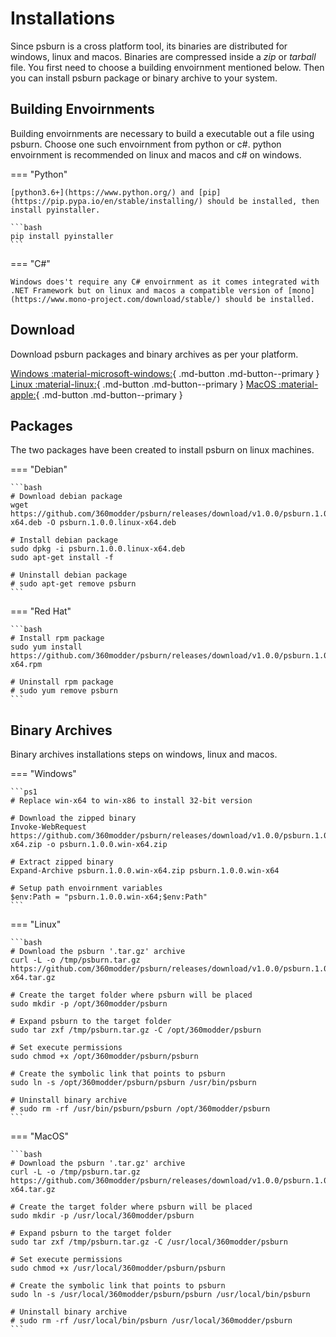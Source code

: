 # Installations

Since psburn is a cross platform tool, its binaries are distributed for windows, linux and macos. Binaries are compressed inside a *zip* or *tarball* file. You first need to choose a building envoirnment mentioned below. Then you can install psburn package or binary archive to your system.

## Building Envoirnments

Building envoirnments are necessary to build a executable out a file using psburn. Choose one such envoirnment from python or c#. python envoirnment is recommended on linux and macos and c# on windows. 

=== "Python"

	[python3.6+](https://www.python.org/) and [pip](https://pip.pypa.io/en/stable/installing/) should be installed, then install pyinstaller.

	```bash
	pip install pyinstaller
	```

=== "C#"

	Windows does't require any C# envoirnment as it comes integrated with .NET Framework but on linux and macos a compatible version of [mono](https://www.mono-project.com/download/stable/) should be installed.


## Download

Download psburn packages and binary archives as per your platform.

[Windows :material-microsoft-windows:](https://github.com/360modder/psburn/releases/download/v1.0.0/psburn.1.0.0.win-x64.exe){ .md-button .md-button--primary }
[Linux :material-linux:](https://github.com/360modder/psburn/releases/download/v1.0.0/psburn.1.0.0.linux-x64.tar.gz){ .md-button .md-button--primary }
[MacOS :material-apple:](https://github.com/360modder/psburn/releases/download/v1.0.0/psburn.1.0.0.osx-x64.tar.gz){ .md-button .md-button--primary }

## Packages

The two packages have been created to install psburn on linux machines.

=== "Debian"
	
	```bash
	# Download debian package
	wget https://github.com/360modder/psburn/releases/download/v1.0.0/psburn.1.0.0.linux-x64.deb -O psburn.1.0.0.linux-x64.deb

	# Install debian package
	sudo dpkg -i psburn.1.0.0.linux-x64.deb
	sudo apt-get install -f

	# Uninstall debian package
	# sudo apt-get remove psburn
	```

=== "Red Hat"

	```bash
	# Install rpm package
	sudo yum install https://github.com/360modder/psburn/releases/download/v1.0.0/psburn.1.0.0.linux-x64.rpm

	# Uninstall rpm package
	# sudo yum remove psburn
	```

## Binary Archives

Binary archives installations steps on windows, linux and macos.

=== "Windows"

	```ps1
	# Replace win-x64 to win-x86 to install 32-bit version

	# Download the zipped binary
	Invoke-WebRequest https://github.com/360modder/psburn/releases/download/v1.0.0/psburn.1.0.0.win-x64.zip -o psburn.1.0.0.win-x64.zip

	# Extract zipped binary
	Expand-Archive psburn.1.0.0.win-x64.zip psburn.1.0.0.win-x64

	# Setup path envoirnment variables
	$env:Path = "psburn.1.0.0.win-x64;$env:Path"
	```

=== "Linux"

	```bash
	# Download the psburn '.tar.gz' archive
	curl -L -o /tmp/psburn.tar.gz https://github.com/360modder/psburn/releases/download/v1.0.0/psburn.1.0.0.linux-x64.tar.gz

	# Create the target folder where psburn will be placed
	sudo mkdir -p /opt/360modder/psburn

	# Expand psburn to the target folder
	sudo tar zxf /tmp/psburn.tar.gz -C /opt/360modder/psburn

	# Set execute permissions
	sudo chmod +x /opt/360modder/psburn/psburn

	# Create the symbolic link that points to psburn
	sudo ln -s /opt/360modder/psburn/psburn /usr/bin/psburn

	# Uninstall binary archive
	# sudo rm -rf /usr/bin/psburn/psburn /opt/360modder/psburn
	```

=== "MacOS"

	```bash
	# Download the psburn '.tar.gz' archive
	curl -L -o /tmp/psburn.tar.gz https://github.com/360modder/psburn/releases/download/v1.0.0/psburn.1.0.0.osx-x64.tar.gz

	# Create the target folder where psburn will be placed
	sudo mkdir -p /usr/local/360modder/psburn

	# Expand psburn to the target folder
	sudo tar zxf /tmp/psburn.tar.gz -C /usr/local/360modder/psburn

	# Set execute permissions
	sudo chmod +x /usr/local/360modder/psburn/psburn

	# Create the symbolic link that points to psburn
	sudo ln -s /usr/local/360modder/psburn/psburn /usr/local/bin/psburn

	# Uninstall binary archive
	# sudo rm -rf /usr/local/bin/psburn /usr/local/360modder/psburn
	```

